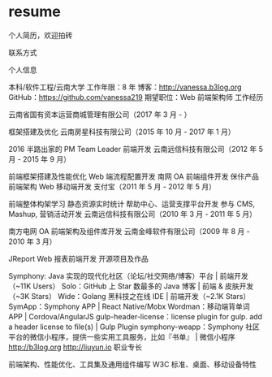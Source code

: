 # resume
个人简历，欢迎拍砖


联系方式

个人信息


本科/软件工程/云南大学
工作年限：8 年
博客：http://vanessa.b3log.org
GitHub：https://github.com/vanessa219
期望职位：Web 前端架构师
工作经历

云南省国有资本运营商城管理有限公司（2017 年 3 月 - ）

框架搭建及优化
云南房星科技有限公司（2015 年 10 月 - 2017 年 1 月）

2016 半路出家的 PM
Team Leader
前端开发
云南远信科技有限公司（2012 年 5 月 - 2015 年 9 月）

前端框架搭建及性能优化
Web 端流程配置开发
南网 OA 前端组件开发
侎佧产品前端架构
Web 移动端开发
支付宝（2011 年 5 月 - 2012 年 5 月）

前端整体构架学习
静态资源实时统计
帮助中心、运营支撑平台开发
参与 CMS, Mashup, 营销活动开发
云南远信科技有限公司（2010 年 3 月 - 2011 年 5 月）

南方电网 OA 前端架构及组件库开发
云南金峰软件有限公司（2009 年 8 月 - 2010 年 3 月）

JReport Web 报表前端开发
开源项目及作品

Symphony: Java 实现的现代化社区（论坛/社交网络/博客）平台 | 前端开发（~11K Users）
Solo：GitHub 上 Star 数最多的 Java 博客 | 前端 & 皮肤开发（~3K Stars）
Wide：Golang 黑科技之在线 IDE | 前端开发（~2.1K Stars）
SymApp：Symphony APP | React Native/Mobx
Wordman：移动端背单词 APP | Cordova/AngularJS
gulp-header-license：license plugin for gulp. add a header license to file(s) | Gulp Plugin
symphony-weapp：Symphony 社区平台的微信小程序，提供一些实用工具服务，比如『书单』 | 微信小程序
http://b3log.org
http://liuyun.io
职业专长

前端架构、性能优化、工具集及通用组件编写
W3C 标准、桌面、移动设备特性
